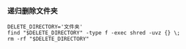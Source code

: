 ### 递归删除文件夹
```shell
DELETE_DIRECTORY='文件夹'
find "$DELETE_DIRECTORY" -type f -exec shred -uvz {} \;
rm -rf "$DELETE_DIRECTORY"
```